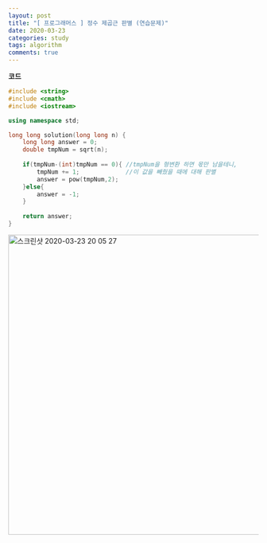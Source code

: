 ```yaml
---
layout: post
title: "[ 프로그래머스 ] 정수 제곱근 판별 (연습문제)"
date: 2020-03-23
categories: study
tags: algorithm
comments: true
---
```


**코드**

```cpp
#include <string>
#include <cmath>
#include <iostream>

using namespace std;

long long solution(long long n) {
    long long answer = 0;
    double tmpNum = sqrt(n);
    
    if(tmpNum-(int)tmpNum == 0){ //tmpNum을 형변환 하면 몫만 남을테니,
        tmpNum += 1;             //이 값을 빼줬을 때에 대해 판별
        answer = pow(tmpNum,2);
    }else{
        answer = -1;
    }
    
    return answer;
}
```

<img width="603" alt="스크린샷 2020-03-23 20 05 27" src="https://user-images.githubusercontent.com/56791347/77310416-a5c9f780-6d41-11ea-9108-428dadceadab.png">
